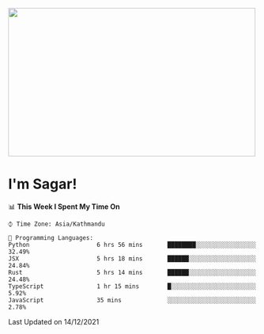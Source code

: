 
<img src="https://media.giphy.com/media/3ornk57KwDXf81rjWM/giphy.gif" width="500" height="300" frameBorder="0" class="giphy-embed" allowFullScreen></img>

#   I'm Sagar!

<!--START_SECTION:waka-->
📊 **This Week I Spent My Time On** 

```text
⌚︎ Time Zone: Asia/Kathmandu

💬 Programming Languages: 
Python                   6 hrs 56 mins       ████████░░░░░░░░░░░░░░░░░   32.49% 
JSX                      5 hrs 18 mins       ██████░░░░░░░░░░░░░░░░░░░   24.84% 
Rust                     5 hrs 14 mins       ██████░░░░░░░░░░░░░░░░░░░   24.48% 
TypeScript               1 hr 15 mins        █░░░░░░░░░░░░░░░░░░░░░░░░   5.92% 
JavaScript               35 mins             ░░░░░░░░░░░░░░░░░░░░░░░░░   2.78%

```


 Last Updated on 14/12/2021
<!--END_SECTION:waka-->
